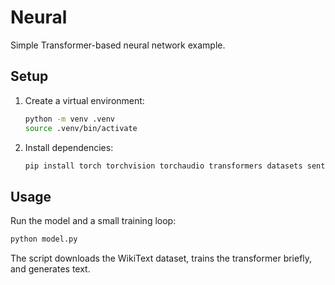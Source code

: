 # Neural

Simple Transformer-based neural network example.

## Setup

1. Create a virtual environment:
   ```bash
   python -m venv .venv
   source .venv/bin/activate
   ```

2. Install dependencies:
   ```bash
   pip install torch torchvision torchaudio transformers datasets sentencepiece
   ```

## Usage

Run the model and a small training loop:

```bash
python model.py
```

The script downloads the WikiText dataset, trains the transformer briefly, and generates text.

